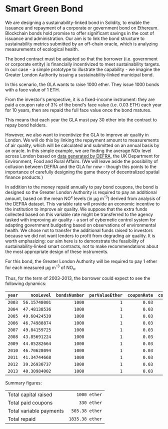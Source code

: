 # Smart Green Bond

We are designing a sustainability-linked bond in Solidity, to enable the issuance and repayment of a corporate or government bond on Ethereum. Blockchain bonds hold promise to offer significant savings in the cost of issuance and administration. Our aim is to link the bond structure to sustainability metrics submitted by an off-chain oracle, which is analyzing measurements of ecological health. 

The bond contract must be adapted so that the borrower (i.e. government or corporate entity) is financially incentivized to meet sustainability targets. In our case - a simple prototype to illustrate the capability -  we imagine the Greater London Authority issuing a sustainability-linked municipal bond.

In this scenario, the GLA wants to raise 1000 ether. They issue 1000 bonds with a face value of 1 ETH.

From the investor's perspective, it is a fixed-income instrument: they are paid a coupon rate of 3% of the bond's face value (i.e. 0.03 ETH) each year for 10 years, then are repaid the full face value once the bond matures. 

This means that each year the GLA must pay 30 ether into the contract to repay bond holders.

However, we also want to incentivize the GLA to improve air quality in London. We will do this by linking the repayment amount to measurements of air quality, which will be calculated and submitted on an annual basis by an oracle. In this simple example, we are finding the average NOx level across London based on [data generated by DEFRA](https://uk-air.defra.gov.uk/data/pcm-data#nox), the UK Department for Environment, Food and Rural Affairs. (We will leave aside the possibility of collusion between DEFRA and the GLA for now - though this points to the importance of carefully designing the game theory of decentralized spatial finance products.)

In addition to the money repaid annually to pay bond coupons, the bond is designed so the Greater London Authority is required to pay an additional amount, based on the mean NO<sup>x</sup> levels (in µg m<sup>-3</sup>) derived from analysis of the DEFRA dataset. This variable rate will provide an economic incentive to the institution to improve air quality. We suppose that the extra funds collected based on this variable rate might be transferred to the agency tasked with improving air quality - a sort of cybernetic control system for adapting government budgeting based on observations of environmental health. We chose not to transfer the additional funds raised to investors because we did not want lenders to profit from degrading air quality. It is worth emphasizing: our aim here is to demonstrate the feasibility of sustainability-linked smart contracts, not to make recommendations about the most appropriate design of these instruments.

For this bond, the Greater London Authority will be required to pay 1 ether for each measured µg m<sup>-3</sup> of NO<sub>x</sub>. 

Thus, for the term of 2003-2013, the borrower could expect to see the following dynamics:

|`year`|`noxLevel`|`bondsNumber`|`parValueEther`|`couponRate`|`coupon`|`totalCoupon`|`variablePayment`|`totalAnnualPayment`|`variableInterestRate`|
|---:|---:|---:|---:|---:|---:|---:|---:|---:|---:|
|`2003`|`56.15748001`|`1000`|`1`|`0.03`|`0.03`|`30`|`56.15748001`|`86.15748001`|`0.08615748001`|
|`2004`|`47.48138536`|`1000`|`1`|`0.03`|`0.03`|`30`|`47.48138536`|`77.48138536`|`0.07748138536`|
|`2005`|`49.60424539`|`1000`|`1`|`0.03`|`0.03`|`30`|`49.60424539`|`79.60424539`|`0.07960424539`|
|`2006`|`46.74988874`|`1000`|`1`|`0.03`|`0.03`|`30`|`46.74988874`|`76.74988874`|`0.07674988874`|
|`2007`|`49.84159725`|`1000`|`1`|`0.03`|`0.03`|`30`|`49.84159725`|`79.84159725`|`0.07984159725`|
|`2008`|`43.85691224`|`1000`|`1`|`0.03`|`0.03`|`30`|`43.85691224`|`73.85691224`|`0.07385691224`|
|`2009`|`44.05282664`|`1000`|`1`|`0.03`|`0.03`|`30`|`44.05282664`|`74.05282664`|`0.07405282664`|
|`2010`|`46.70628094`|`1000`|`1`|`0.03`|`0.03`|`30`|`46.70628094`|`76.70628094`|`0.07670628094`|
|`2011`|`41.34744668`|`1000`|`1`|`0.03`|`0.03`|`30`|`41.34744668`|`71.34744668`|`0.07134744668`|
|`2012`|`39.26930737`|`1000`|`1`|`0.03`|`0.03`|`30`|`39.26930737`|`69.26930737`|`0.06926930737`|
|`2013`|`40.30984002`|`1000`|`1`|`0.03`|`0.03`|`30`|`40.30984002`|`70.30984002`|`0.07030984002`|

Summary figures:

| | |
| --- | ---: |
| Total capital raised |  `1000 ether` |
| Total paid coupons | `330 ether` | 
| Total variable payments | `505.38 ether` |
| Total repaid | `1835.38 ether` |